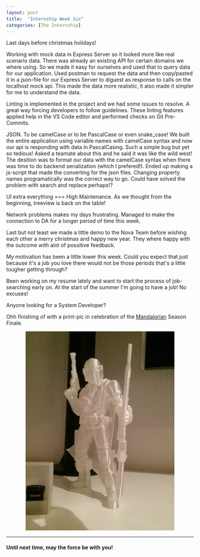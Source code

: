 ```yaml
---
layout: post
title:  "Internship Week Six"
categories: [The Internship]
---
```

Last days before christmas holidays!

Working with mock data in Express Server so it looked more like real scenario data.
There was already an existing API for certain domains we where using. So we made it easy for ourselves and used that to query data for our application. Used postman to request the data and then copy/pasted it in a json-file for our Express Server to diguest as response to calls on the localhost mock api. This made the data more realistic, it also made it simpler for me to understand the data.

Linting is implemented in the project and we had some issues to resolve. A great way forcing developers to follow guidelines. These linting features applied help in the VS Code editor and performed checks on Git Pre-Commits.


JSON. To be camelCase or to be PascalCase or even snake_case!
We built the entire application using variable names with camelCase syntax and now our api is responding with data in PascalCasing.
Such a simple bug but yet so tedious! Asked a teamate about this and he said it was like the wild west! The desition was to format our data with the camelCase syntax when there was time to do backend serialization (which I prefered!). Ended up making a js-script that made the converting for the json files. Changing property names programatically was the correct way to go. Could have solved the problem with search and replace perhaps!?

UI extra everything === High Maintenance.
As we thought from the beginning, treeview is back on the table!

Network problems makes my days frustrating. Managed to make the connection to DA for a longer period of time this week. 

Last but not least we made a little demo to the Nova Team before wishing each other a merry christmas and happy new year. They where happy with the outcome with alot of possitive feedback.

My motivation has been a little lower this week. Could you expect that just because it's a job you love there would not be those periods that's a little tougher getting through?

Been working on my resume lately and want to start the process of job-searching early on. At the start of the summer I'm going to have a job! No excuses!

Anyone looking for a System Developer? 

Ohh finishing of with a print-pic in celebration of the [Mandalorian](https://www.disneyplus.com/en-gb/series/the-mandalorian/3jLIGMDYINqD) Season Finale.
<p align="center">
  <img src="/assets/images/Mando_PETG_Clear.jpg" alt="The Mandalorian Image" width="400px" style="text-center"/>
</p>

***

#### Until next time, may the force be with you!
